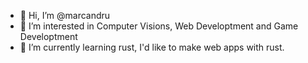 - 👋 Hi, I’m @marcandru
- 👀 I’m interested in Computer Visions, Web Developtment and Game Developtment
- 🌱 I’m currently learning rust, I'd like to make web apps with rust.

<!---
marcandru/marcandru is a ✨ special ✨ repository because its `README.md` (this file) appears on your GitHub profile.
You can click the Preview link to take a look at your changes.
--->
